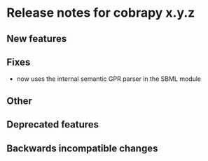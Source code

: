 # Release notes for cobrapy x.y.z

## New features

## Fixes

- now uses the internal semantic GPR parser in the SBML module

## Other

## Deprecated features

## Backwards incompatible changes
